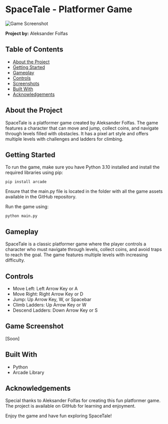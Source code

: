 # SpaceTale - Platformer Game

![Game Screenshot](./assets/images/space_tale_screenshot.png)

**Project by:** Aleksander Folfas

## Table of Contents

- [About the Project](#about-the-project)
- [Getting Started](#getting-started)
- [Gameplay](#gameplay)
- [Controls](#controls)
- [Screenshots](#screenshots)
- [Built With](#built-with)
- [Acknowledgements](#acknowledgements)

## About the Project

SpaceTale is a platformer game created by Aleksander Folfas. The game features a character that can move and jump, collect coins, and navigate through levels filled with obstacles. It has a pixel art style and offers multiple levels with challenges and ladders for climbing.

## Getting Started

To run the game, make sure you have Python 3.10 installed and install the required libraries using pip:

```shell
pip install arcade
```
Ensure that the main.py file is located in the folder with all the game assets available in the GitHub repository.

Run the game using:
```shell
python main.py
```
## Gameplay
SpaceTale is a classic platformer game where the player controls a character who must navigate through levels, collect coins, and avoid traps to reach the goal. The game features multiple levels with increasing difficulty.

## Controls
- Move Left: Left Arrow Key or A
- Move Right: Right Arrow Key or D
- Jump: Up Arrow Key, W, or Spacebar
- Climb Ladders: Up Arrow Key or W
- Descend Ladders: Down Arrow Key or S
  
## Game Screenshot
[Soon]
## Built With
- Python
- Arcade Library
## Acknowledgements
Special thanks to Aleksander Folfas for creating this fun platformer game. The project is available on GitHub for learning and enjoyment.

Enjoy the game and have fun exploring SpaceTale!
